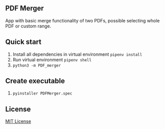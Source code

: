 ## PDF Merger
App with basic merge functionality of two PDFs, possible selecting whole PDF or custom range.

## Quick start
1. Install all dependencies in virtual environment `pipenv install`
2. Run virtual environment `pipenv shell`
3. `python3 -m PDF_merger`

## Create executable
1. `pyinstaller PDFMerger.spec`

## License
[MIT License](LICENSE)
